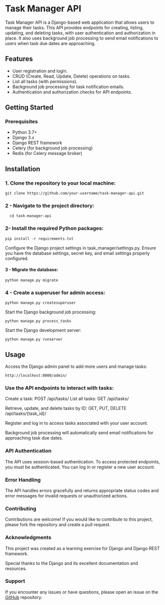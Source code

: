 # Task Manager API

Task Manager API is a Django-based web application that allows users to manage their tasks. This API provides endpoints for creating, listing, updating, and deleting tasks, with user authentication and authorization in place. It also uses background job processing to send email notifications to users when task due dates are approaching.

## Features

- User registration and login.
- CRUD (Create, Read, Update, Delete) operations on tasks.
- List all tasks (with permissions).
- Background job processing for task notification emails.
- Authentication and authorization checks for API endpoints.

## Getting Started

### Prerequisites

- Python 3.7+
- Django 3.x
- Django REST framework
- Celery (for background job processing)
- Redis (for Celery message broker)

## Installation

### 1. Clone the repository to your local machine:

   ```
   git clone https://github.com/your-username/task-manager-api.git
   ```
### 2 - Navigate to the project directory:

   ```
     cd task-manager-api
   ```
### 2- Install the required Python packages:
```
pip install -r requirements.txt
```
Configure the Django project settings in task_manager/settings.py. Ensure you have the database settings, secret key, and email settings properly configured.

#### 3 - Migrate the database:
```
python manage.py migrate
```
### 4 - Create a superuser for admin access:
```
python manage.py createsuperuser
```
Start the Django background job processing:
   ```
   python manage.py process_tasks
   ```

Start the Django development server:
   ```
   python manage.py runserver
   ```

## Usage
Access the Django admin panel to add more users and manage tasks:
   ```
   http://localhost:8000/admin/
   ```
### Use the API endpoints to interact with tasks:

Create a task: POST /api/tasks/
List all tasks: GET /api/tasks/

Retrieve, update, and delete tasks by ID: GET, PUT, DELETE /api/tasks/{task_id}/

Register and log in to access tasks associated with your user account.

Background job processing will automatically send email notifications for approaching task due dates.

### API Authentication
The API uses session-based authentication. To access protected endpoints, you must be authenticated. You can log in or register a new user account.

### Error Handling
The API handles errors gracefully and returns appropriate status codes and error messages for invalid requests or unauthorized actions.

### Contributing
Contributions are welcome! If you would like to contribute to this project, please fork the repository and create a pull request.

### Acknowledgments
This project was created as a learning exercise for Django and Django REST framework.

Special thanks to the Django and its excellent documentation and resources.

### Support
If you encounter any issues or have questions, please open an issue on the [GitHub](https://github.com/Goldeno10/task-manager-api/issues) repository.

